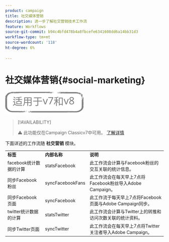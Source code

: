 ```yaml
---
product: campaign
title: 社交媒体营销
description: 进一步了解社交营销技术工作流
feature: Workflows
source-git-commit: b94c4bfd478b4a8fbcefe6341608dd6a14bb31d3
workflow-type: tm+mt
source-wordcount: '118'
ht-degree: 6%

---
```



# 社交媒体营销{#social-marketing}

![](../../assets/common.svg)

>[!AVAILABILITY]
>
>:warning: 此功能仅在Campaign Classicv7中可用。 [了解详情](../../social/using/about-social-marketing.md)

下面详述的工作流随 **社交营销** 模块。

<table> 
 <tbody> 
  <tr> 
   <td> <strong>标签</strong><br /> </td> 
   <td> <strong>内部名称</strong><br /> </td> 
   <td> <strong>说明</strong><br /> </td> 
  </tr> 
  <tr> 
   <td> <span class="uicontrol">facebook统计数据的计算</span> <br /> </td> 
   <td> <span class="uicontrol">statsFacebook</span> <br /> </td> 
   <td> 此工作流会计算与Facebook粉丝的交互关联的统计信息。<br /> </td> 
  </tr> 
  <tr> 
   <td> <span class="uicontrol">同步Facebook粉丝</span> <br /> </td> 
   <td> <span class="uicontrol">syncFacebookFans</span> <br /> </td> 
   <td> 此工作流会在每天早上7点将Facebook粉丝导入Adobe Campaign。<br /> </td> 
  </tr> 
  <tr> 
   <td> <span class="uicontrol">同步Facebook页面</span> <br /> </td> 
   <td> <span class="uicontrol">syncFacebook</span> <br /> </td> 
   <td> 此工作流于每天早上7点将Facebook页面与Adobe Campaign同步。<br /> </td> 
  </tr> 
  <tr> 
   <td> <span class="uicontrol">twitter统计数据的计算</span> <br /> </td> 
   <td> <span class="uicontrol">statsTwitter</span> <br /> </td> 
   <td> 此工作流会计算与Twitter上的转推和访问次数关联的统计资料。<br /> </td> 
  </tr> 
  <tr> 
   <td> <span class="uicontrol">同步Twitter页面</span> <br /> </td> 
   <td> <span class="uicontrol">syncTwitter</span> <br /> </td> 
   <td> 此工作流会在每天早上7点将Twitter关注者导入Adobe Campaign。<br /> </td> 
  </tr> 
 </tbody> 
</table>


